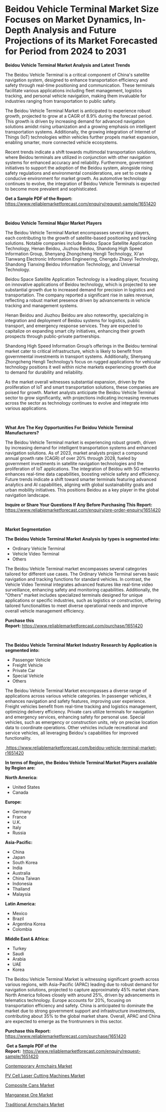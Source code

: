 <p><h1>Beidou Vehicle Terminal Market Size Focuses on Market Dynamics, In-Depth Analysis and Future Projections of its Market Forecasted for Period from 2024 to 2031</h1></p><p><strong>Beidou Vehicle Terminal Market Analysis and Latest Trends</strong></p>
<p><p>The Beidou Vehicle Terminal is a critical component of China's satellite navigation system, designed to enhance transportation efficiency and safety through real-time positioning and communication. These terminals facilitate various applications including fleet management, logistics tracking, and personal vehicle navigation, making them invaluable for industries ranging from transportation to public safety.</p><p>The Beidou Vehicle Terminal Market is anticipated to experience robust growth, projected to grow at a CAGR of 8.9% during the forecast period. This growth is driven by increasing demand for advanced navigation solutions amidst rising urbanization and a growing emphasis on intelligent transportation systems. Additionally, the growing integration of Internet of Things (IoT) technologies within vehicles further propels market expansion, enabling smarter, more connected vehicle ecosystems.</p><p>Recent trends indicate a shift towards multimodal transportation solutions, where Beidou terminals are utilized in conjunction with other navigation systems for enhanced accuracy and reliability. Furthermore, government initiatives to support the adoption of the Beidou system, alongside rising safety regulations and environmental considerations, are set to create a conducive environment for market growth. As automotive technology continues to evolve, the integration of Beidou Vehicle Terminals is expected to become more prevalent and sophisticated.</p></p>
<p><strong>Get a Sample PDF of the Report:&nbsp;</strong> <a href="https://www.reliablemarketforecast.com/enquiry/request-sample/1651420?utm_campaign=1260&utm_medium=2&utm_source=Github&utm_content=ia&utm_term=26092024&utm_id=beidou-vehicle-terminal">https://www.reliablemarketforecast.com/enquiry/request-sample/1651420</a></p>
<p>&nbsp;</p>
<p><strong>Beidou Vehicle Terminal Major Market Players</strong></p>
<p><p>The Beidou Vehicle Terminal Market encompasses several key players, each contributing to the growth of satellite-based positioning and tracking solutions. Notable companies include Beidou Space Satellite Application Technology, Henan Beidou, Jiuzhou Beidou, Shandong High Speed Information Group, Shenyang Zhongcheng Hengli Technology, Xi'an Tianwang Electronic Information Engineering, Chengdu Zhaoyi Technology, Shandong Tianxing Beidou Information Technology, and Universal Technology.</p><p>Beidou Space Satellite Application Technology is a leading player, focusing on innovative applications of Beidou technology, which is projected to see substantial growth due to increased demand for precision in logistics and transportation. The company reported a significant rise in sales revenue, reflecting a robust market presence driven by advancements in vehicle tracking and management systems.</p><p>Henan Beidou and Jiuzhou Beidou are also noteworthy, specializing in integration and deployment of Beidou systems for logistics, public transport, and emergency response services. They are expected to capitalize on expanding smart city initiatives, enhancing their growth prospects through public-private partnerships.</p><p>Shandong High Speed Information Group’s offerings in the Beidou terminal market cater to critical infrastructure, which is likely to benefit from governmental investments in transport systems. Additionally, Shenyang Zhongcheng Hengli Technology’s focus on rugged applications for vehicular technology positions it well within niche markets experiencing growth due to demand for durability and reliability.</p><p>As the market overall witnesses substantial expansion, driven by the proliferation of IoT and smart transportation solutions, these companies are poised for growth. Market analysts anticipate the Beidou Vehicle Terminal sector to grow significantly, with projections indicating increasing revenues across the sector as technology continues to evolve and integrate into various applications.</p></p>
<p>&nbsp;</p>
<p><strong>What Are The Key Opportunities For Beidou Vehicle Terminal Manufacturers?</strong></p>
<p><p>The Beidou Vehicle Terminal market is experiencing robust growth, driven by increasing demand for intelligent transportation systems and enhanced navigation solutions. As of 2023, market analysts project a compound annual growth rate (CAGR) of over 20% through 2028, fueled by government investments in satellite navigation technologies and the proliferation of IoT applications. The integration of Beidou with 5G networks enhances real-time data capabilities, boosting vehicle safety and efficiency. Future trends indicate a shift toward smarter terminals featuring advanced analytics and AI capabilities, aligning with global sustainability goals and urban mobility initiatives. This positions Beidou as a key player in the global navigation landscape.</p></p>
<p><strong>Inquire or Share Your Questions If Any Before Purchasing This Report:</strong> <a href="https://www.reliablemarketforecast.com/enquiry/pre-order-enquiry/1651420?utm_campaign=1260&utm_medium=2&utm_source=Github&utm_content=ia&utm_term=26092024&utm_id=beidou-vehicle-terminal">https://www.reliablemarketforecast.com/enquiry/pre-order-enquiry/1651420</a></p>
<p>&nbsp;</p>
<p><strong>Market Segmentation</strong></p>
<p><strong>The Beidou Vehicle Terminal Market Analysis by types is segmented into:</strong></p>
<p><ul><li>Ordinary Vehicle Terminal</li><li>Vehicle Video Terminal</li><li>Others</li></ul></p>
<p><p>The Beidou Vehicle Terminal market encompasses several categories tailored for different use cases. The Ordinary Vehicle Terminal serves basic navigation and tracking functions for standard vehicles. In contrast, the Vehicle Video Terminal integrates advanced features like real-time video surveillance, enhancing safety and monitoring capabilities. Additionally, the "Others" market includes specialized terminals designed for unique applications or specific industries, such as logistics or construction, offering tailored functionalities to meet diverse operational needs and improve overall vehicle management efficiency.</p></p>
<p><strong>Purchase this Report:&nbsp;</strong><a href="https://www.reliablemarketforecast.com/purchase/1651420?utm_campaign=1260&utm_medium=2&utm_source=Github&utm_content=ia&utm_term=26092024&utm_id=beidou-vehicle-terminal">https://www.reliablemarketforecast.com/purchase/1651420</a></p>
<p>&nbsp;</p>
<p><strong>The Beidou Vehicle Terminal Market Industry Research by Application is segmented into:</strong></p>
<p><ul><li>Passenger Vehicle</li><li>Freight Vehicle</li><li>Private Car</li><li>Special Vehicle</li><li>Others</li></ul></p>
<p><p>The Beidou Vehicle Terminal Market encompasses a diverse range of applications across various vehicle categories. In passenger vehicles, it enhances navigation and safety features, improving user experience. Freight vehicles benefit from real-time tracking and logistics management, optimizing delivery efficiency. Private cars utilize terminals for navigation and emergency services, enhancing safety for personal use. Special vehicles, such as emergency or construction units, rely on precise location data to coordinate operations. Other vehicles include recreational and service vehicles, all leveraging Beidou's capabilities for improved functionality.</p></p>
<p><a href="https://www.reliablemarketforecast.com/beidou-vehicle-terminal-market-r1651420?utm_campaign=1260&utm_medium=2&utm_source=Github&utm_content=ia&utm_term=26092024&utm_id=beidou-vehicle-terminal">&nbsp;https://www.reliablemarketforecast.com/beidou-vehicle-terminal-market-r1651420</a></p>
<p><strong>In terms of Region, the Beidou Vehicle Terminal Market Players available by Region are:</strong></p>
<p>
    <p> <strong> North America: </strong>
        <ul>
            <li>United States</li>
            <li>Canada</li>
        </ul>
        </p> 
    <p> <strong> Europe: </strong>
        <ul>
            <li>Germany</li>
            <li>France</li>
            <li>U.K.</li>
            <li>Italy</li>
            <li>Russia</li>
        </ul>
        </p> 
    <p> <strong> Asia-Pacific: </strong>
        <ul>
            <li>China</li>
            <li>Japan</li>
            <li>South Korea</li>
            <li>India</li>
            <li>Australia</li>
            <li>China Taiwan</li>
            <li>Indonesia</li>
            <li>Thailand</li>
            <li>Malaysia</li>
        </ul>
        </p> 
    <p> <strong> Latin America: </strong>
        <ul>
            <li>Mexico</li>
            <li>Brazil</li>
            <li>Argentina Korea</li>
            <li>Colombia</li>
        </ul>
        </p> 
    <p> <strong> Middle East & Africa: </strong>
        <ul>
            <li>Turkey</li>
            <li>Saudi</li>
            <li>Arabia</li>
            <li>UAE</li>
            <li>Korea</li>
        </ul>
    </p>
    </p>
<p><p>The Beidou Vehicle Terminal Market is witnessing significant growth across various regions, with Asia-Pacific (APAC) leading due to robust demand for navigation solutions, projected to capture approximately 45% market share. North America follows closely with around 25%, driven by advancements in telematics technology. Europe accounts for 20%, focusing on transportation efficiency and safety. China is anticipated to dominate the market due to strong government support and infrastructure investments, contributing about 35% to the global market share. Overall, APAC and China are expected to emerge as the frontrunners in this sector.</p></p>
<p><strong>Purchase this Report: </strong><a href="https://www.reliablemarketforecast.com/purchase/1651420?utm_campaign=1260&utm_medium=2&utm_source=Github&utm_content=ia&utm_term=26092024&utm_id=beidou-vehicle-terminal">https://www.reliablemarketforecast.com/purchase/1651420</a></p>
<p>&nbsp;<strong>Get a Sample PDF of the Report:&nbsp;&nbsp;</strong><a href="https://www.reliablemarketforecast.com/enquiry/request-sample/1651420?utm_campaign=1260&utm_medium=2&utm_source=Github&utm_content=ia&utm_term=26092024&utm_id=beidou-vehicle-terminal">https://www.reliablemarketforecast.com/enquiry/request-sample/1651420</a></p>
<p><strong></strong></p>
<p><p><a href="https://issuu.com/reportprime-2/docs/contemporary-armchairs-market-size-_878a56de7f6fc5?utm_campaign=1260&utm_medium=2&utm_source=Github&utm_content=ia&utm_term=26092024&utm_id=beidou-vehicle-terminal">Contemporary Armchairs Market</a></p><p><a href="https://github.com/dringals/Market-Research-Report-List-6/blob/main/pv-cell-laser-cutting-machines-market.md?utm_campaign=1260&utm_medium=2&utm_source=Github&utm_content=ia&utm_term=26092024&utm_id=beidou-vehicle-terminal">PV Cell Laser Cutting Machines Market</a></p><p><a href="https://www.linkedin.com/pulse/composite-cans-market-outlook-forecast-from-2024-2031-zakupka-uisce?utm_campaign=1260&utm_medium=2&utm_source=Github&utm_content=ia&utm_term=26092024&utm_id=beidou-vehicle-terminal">Composite Cans Market</a></p><p><a href="https://www.linkedin.com/pulse/global-manganese-ore-market-analysis-trends-forecasts-tktze?utm_campaign=1260&utm_medium=2&utm_source=Github&utm_content=ia&utm_term=26092024&utm_id=beidou-vehicle-terminal">Manganese Ore Market</a></p><p><a href="https://issuu.com/reportprime-2/docs/traditional-armchairs-market-size-2_ce5c13b7e5d688?utm_campaign=1260&utm_medium=2&utm_source=Github&utm_content=ia&utm_term=26092024&utm_id=beidou-vehicle-terminal">Traditional Armchairs Market</a></p></p>